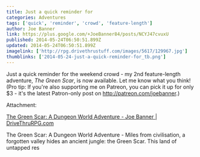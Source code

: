 ```yaml
---
title: Just a quick reminder for
categories: Adventures
tags: ['quick', 'reminder', 'crowd', 'feature-length']
author: Joe Banner
link: https://plus.google.com/+JoeBanner84/posts/NCYJ47cvuxU
published: 2014-05-24T06:50:51.899Z
updated: 2014-05-24T06:50:51.899Z
imagelink: ['http://rpg.drivethrustuff.com/images/5617/129967.jpg']
thumblinks: ['2014-05-24-just-a-quick-reminder-for_tb.png']
---
```


Just a quick reminder for the weekend crowd - my 2nd feature-length adventure, <i>The Green Scar</i>, is now available. Let me know what you think! (Pro tip: If you&#39;re also supporting me on Patreon, you can pick it up for only $3 - it&#39;s the latest Patron-only post on <a href="http://patreon.com/joebanner" class="ot-anchor">http://patreon.com/joebanner</a>.)


Attachment:

<a href='http://rpg.drivethrustuff.com/product/129967/The-Green-Scar-A-Dungeon-World-Adventure'>The Green Scar: A Dungeon World Adventure - Joe Banner | DriveThruRPG.com</a>


The Green Scar: A Dungeon World Adventure - Miles from civilisation, a forgotten valley hides an ancient jungle: the Green Scar. This land of untapped res